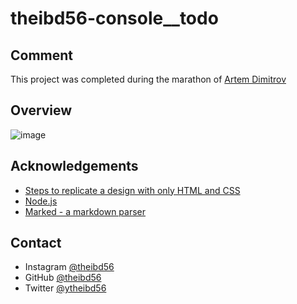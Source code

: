 # theibd56-console__todo

## Comment
This project was completed during the marathon of [Artem Dimitrov](https://www.youtube.com/c/artemdimitrov)

## Overview
![image](https://user-images.githubusercontent.com/84173880/142241622-c2678aae-b7ce-4b9e-aa3e-7d4948fa5ba9.png)

## Acknowledgements

- [Steps to replicate a design with only HTML and CSS](https://devchallenges-blogs.web.app/how-to-replicate-design/)
- [Node.js](https://nodejs.org/)
- [Marked - a markdown parser](https://github.com/chjj/marked)

## Contact

- Instagram [@theibd56](https://www.instagram.com/theibd56/)
- GitHub [@theibd56](https://github.com/theibd56)
- Twitter [@ytheibd56](https://twitter.com/theibd56)
